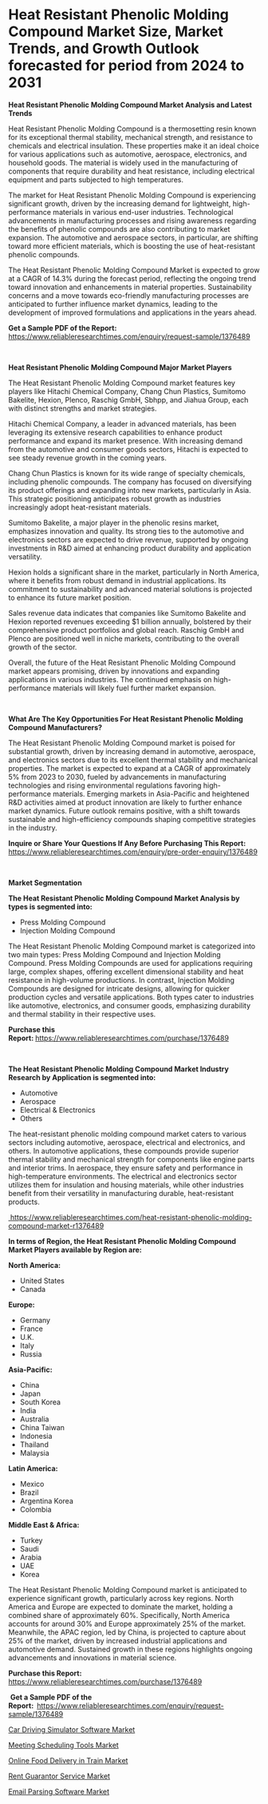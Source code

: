 <p><h1>Heat Resistant Phenolic Molding Compound Market Size, Market Trends, and Growth Outlook forecasted for period from 2024 to 2031</h1></p><p><strong>Heat Resistant Phenolic Molding Compound Market Analysis and Latest Trends</strong></p>
<p><p>Heat Resistant Phenolic Molding Compound is a thermosetting resin known for its exceptional thermal stability, mechanical strength, and resistance to chemicals and electrical insulation. These properties make it an ideal choice for various applications such as automotive, aerospace, electronics, and household goods. The material is widely used in the manufacturing of components that require durability and heat resistance, including electrical equipment and parts subjected to high temperatures.</p><p>The market for Heat Resistant Phenolic Molding Compound is experiencing significant growth, driven by the increasing demand for lightweight, high-performance materials in various end-user industries. Technological advancements in manufacturing processes and rising awareness regarding the benefits of phenolic compounds are also contributing to market expansion. The automotive and aerospace sectors, in particular, are shifting toward more efficient materials, which is boosting the use of heat-resistant phenolic compounds.</p><p>The Heat Resistant Phenolic Molding Compound Market is expected to grow at a CAGR of 14.3% during the forecast period, reflecting the ongoing trend toward innovation and enhancements in material properties. Sustainability concerns and a move towards eco-friendly manufacturing processes are anticipated to further influence market dynamics, leading to the development of improved formulations and applications in the years ahead.</p></p>
<p><strong>Get a Sample PDF of the Report:&nbsp;</strong> <a href="https://www.reliableresearchtimes.com/enquiry/request-sample/1376489?utm_campaign=1629&utm_medium=2&utm_source=Github&utm_content=ia&utm_term=23102024&utm_id=heat-resistant-phenolic-molding-compound">https://www.reliableresearchtimes.com/enquiry/request-sample/1376489</a></p>
<p>&nbsp;</p>
<p><strong>Heat Resistant Phenolic Molding Compound Major Market Players</strong></p>
<p><p>The Heat Resistant Phenolic Molding Compound market features key players like Hitachi Chemical Company, Chang Chun Plastics, Sumitomo Bakelite, Hexion, Plenco, Raschig GmbH, Sbhpp, and Jiahua Group, each with distinct strengths and market strategies.</p><p>Hitachi Chemical Company, a leader in advanced materials, has been leveraging its extensive research capabilities to enhance product performance and expand its market presence. With increasing demand from the automotive and consumer goods sectors, Hitachi is expected to see steady revenue growth in the coming years.</p><p>Chang Chun Plastics is known for its wide range of specialty chemicals, including phenolic compounds. The company has focused on diversifying its product offerings and expanding into new markets, particularly in Asia. This strategic positioning anticipates robust growth as industries increasingly adopt heat-resistant materials.</p><p>Sumitomo Bakelite, a major player in the phenolic resins market, emphasizes innovation and quality. Its strong ties to the automotive and electronics sectors are expected to drive revenue, supported by ongoing investments in R&D aimed at enhancing product durability and application versatility.</p><p>Hexion holds a significant share in the market, particularly in North America, where it benefits from robust demand in industrial applications. Its commitment to sustainability and advanced material solutions is projected to enhance its future market position.</p><p>Sales revenue data indicates that companies like Sumitomo Bakelite and Hexion reported revenues exceeding $1 billion annually, bolstered by their comprehensive product portfolios and global reach. Raschig GmbH and Plenco are positioned well in niche markets, contributing to the overall growth of the sector.</p><p>Overall, the future of the Heat Resistant Phenolic Molding Compound market appears promising, driven by innovations and expanding applications in various industries. The continued emphasis on high-performance materials will likely fuel further market expansion.</p></p>
<p>&nbsp;</p>
<p><strong>What Are The Key Opportunities For Heat Resistant Phenolic Molding Compound Manufacturers?</strong></p>
<p><p>The Heat Resistant Phenolic Molding Compound market is poised for substantial growth, driven by increasing demand in automotive, aerospace, and electronics sectors due to its excellent thermal stability and mechanical properties. The market is expected to expand at a CAGR of approximately 5% from 2023 to 2030, fueled by advancements in manufacturing technologies and rising environmental regulations favoring high-performance materials. Emerging markets in Asia-Pacific and heightened R&D activities aimed at product innovation are likely to further enhance market dynamics. Future outlook remains positive, with a shift towards sustainable and high-efficiency compounds shaping competitive strategies in the industry.</p></p>
<p><strong>Inquire or Share Your Questions If Any Before Purchasing This Report:</strong> <a href="https://www.reliableresearchtimes.com/enquiry/pre-order-enquiry/1376489?utm_campaign=1629&utm_medium=2&utm_source=Github&utm_content=ia&utm_term=23102024&utm_id=heat-resistant-phenolic-molding-compound">https://www.reliableresearchtimes.com/enquiry/pre-order-enquiry/1376489</a></p>
<p>&nbsp;</p>
<p><strong>Market Segmentation</strong></p>
<p><strong>The Heat Resistant Phenolic Molding Compound Market Analysis by types is segmented into:</strong></p>
<p><ul><li>Press Molding Compound</li><li>Injection Molding Compound</li></ul></p>
<p><p>The Heat Resistant Phenolic Molding Compound market is categorized into two main types: Press Molding Compound and Injection Molding Compound. Press Molding Compounds are used for applications requiring large, complex shapes, offering excellent dimensional stability and heat resistance in high-volume productions. In contrast, Injection Molding Compounds are designed for intricate designs, allowing for quicker production cycles and versatile applications. Both types cater to industries like automotive, electronics, and consumer goods, emphasizing durability and thermal stability in their respective uses.</p></p>
<p><strong>Purchase this Report:&nbsp;</strong><a href="https://www.reliableresearchtimes.com/purchase/1376489?utm_campaign=1629&utm_medium=2&utm_source=Github&utm_content=ia&utm_term=23102024&utm_id=heat-resistant-phenolic-molding-compound">https://www.reliableresearchtimes.com/purchase/1376489</a></p>
<p>&nbsp;</p>
<p><strong>The Heat Resistant Phenolic Molding Compound Market Industry Research by Application is segmented into:</strong></p>
<p><ul><li>Automotive</li><li>Aerospace</li><li>Electrical & Electronics</li><li>Others</li></ul></p>
<p><p>The heat-resistant phenolic molding compound market caters to various sectors including automotive, aerospace, electrical and electronics, and others. In automotive applications, these compounds provide superior thermal stability and mechanical strength for components like engine parts and interior trims. In aerospace, they ensure safety and performance in high-temperature environments. The electrical and electronics sector utilizes them for insulation and housing materials, while other industries benefit from their versatility in manufacturing durable, heat-resistant products.</p></p>
<p><a href="https://www.reliableresearchtimes.com/heat-resistant-phenolic-molding-compound-market-r1376489?utm_campaign=1629&utm_medium=2&utm_source=Github&utm_content=ia&utm_term=23102024&utm_id=heat-resistant-phenolic-molding-compound">&nbsp;https://www.reliableresearchtimes.com/heat-resistant-phenolic-molding-compound-market-r1376489</a></p>
<p><strong>In terms of Region, the Heat Resistant Phenolic Molding Compound Market Players available by Region are:</strong></p>
<p>
    <p> <strong> North America: </strong>
        <ul>
            <li>United States</li>
            <li>Canada</li>
        </ul>
        </p> 
    <p> <strong> Europe: </strong>
        <ul>
            <li>Germany</li>
            <li>France</li>
            <li>U.K.</li>
            <li>Italy</li>
            <li>Russia</li>
        </ul>
        </p> 
    <p> <strong> Asia-Pacific: </strong>
        <ul>
            <li>China</li>
            <li>Japan</li>
            <li>South Korea</li>
            <li>India</li>
            <li>Australia</li>
            <li>China Taiwan</li>
            <li>Indonesia</li>
            <li>Thailand</li>
            <li>Malaysia</li>
        </ul>
        </p> 
    <p> <strong> Latin America: </strong>
        <ul>
            <li>Mexico</li>
            <li>Brazil</li>
            <li>Argentina Korea</li>
            <li>Colombia</li>
        </ul>
        </p> 
    <p> <strong> Middle East & Africa: </strong>
        <ul>
            <li>Turkey</li>
            <li>Saudi</li>
            <li>Arabia</li>
            <li>UAE</li>
            <li>Korea</li>
        </ul>
    </p>
    </p>
<p><p>The Heat Resistant Phenolic Molding Compound market is anticipated to experience significant growth, particularly across key regions. North America and Europe are expected to dominate the market, holding a combined share of approximately 60%. Specifically, North America accounts for around 30% and Europe approximately 25% of the market. Meanwhile, the APAC region, led by China, is projected to capture about 25% of the market, driven by increased industrial applications and automotive demand. Sustained growth in these regions highlights ongoing advancements and innovations in material science.</p></p>
<p><strong>Purchase this Report: </strong><a href="https://www.reliableresearchtimes.com/purchase/1376489?utm_campaign=1629&utm_medium=2&utm_source=Github&utm_content=ia&utm_term=23102024&utm_id=heat-resistant-phenolic-molding-compound">https://www.reliableresearchtimes.com/purchase/1376489</a></p>
<p>&nbsp;<strong>Get a Sample PDF of the Report:&nbsp;&nbsp;</strong><a href="https://www.reliableresearchtimes.com/enquiry/request-sample/1376489?utm_campaign=1629&utm_medium=2&utm_source=Github&utm_content=ia&utm_term=23102024&utm_id=heat-resistant-phenolic-molding-compound">https://www.reliableresearchtimes.com/enquiry/request-sample/1376489</a></p>
<p><strong></strong></p>
<p><p><a href="https://www.linkedin.com/pulse/mapping-car-driving-simulator-software-market-trends-8xg6c?utm_campaign=1629&utm_medium=2&utm_source=Github&utm_content=ia&utm_term=23102024&utm_id=heat-resistant-phenolic-molding-compound">Car Driving Simulator Software Market</a></p><p><a href="https://www.linkedin.com/pulse/exploring-meeting-scheduling-tools-market-dynamics-global-trends-2ef0c?utm_campaign=1629&utm_medium=2&utm_source=Github&utm_content=ia&utm_term=23102024&utm_id=heat-resistant-phenolic-molding-compound">Meeting Scheduling Tools Market</a></p><p><a href="https://www.linkedin.com/pulse/pioneering-growth-analyzing-global-online-food-delivery-train-xh11c?utm_campaign=1629&utm_medium=2&utm_source=Github&utm_content=ia&utm_term=23102024&utm_id=heat-resistant-phenolic-molding-compound">Online Food Delivery in Train Market</a></p><p><a href="https://www.linkedin.com/pulse/rent-guarantor-service-market-industry-trends-forecast-period-obmpc?utm_campaign=1629&utm_medium=2&utm_source=Github&utm_content=ia&utm_term=23102024&utm_id=heat-resistant-phenolic-molding-compound">Rent Guarantor Service Market</a></p><p><a href="https://www.linkedin.com/pulse/influencing-factors-email-parsing-software-market-insights-growth-sf4vc?utm_campaign=1629&utm_medium=2&utm_source=Github&utm_content=ia&utm_term=23102024&utm_id=heat-resistant-phenolic-molding-compound">Email Parsing Software Market</a></p></p>